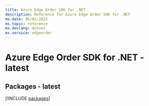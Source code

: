 ```yaml
---
title: Azure Edge Order SDK for .NET
description: Reference for Azure Edge Order SDK for .NET
ms.date: 06/02/2025
ms.topic: reference
ms.devlang: dotnet
ms.service: edgeorder
---
```

# Azure Edge Order SDK for .NET - latest
## Packages - latest
[!INCLUDE [packages](edge-order-index.md)]